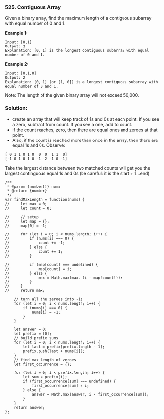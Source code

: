 ### 525. Contiguous Array

Given a binary array, find the maximum length of a contiguous subarray with equal number of 0 and 1.

**Example 1:**
```
Input: [0,1]
Output: 2
Explanation: [0, 1] is the longest contiguous subarray with equal number of 0 and 1.
```

**Example 2:**
```
Input: [0,1,0]
Output: 2
Explanation: [0, 1] (or [1, 0]) is a longest contiguous subarray with equal number of 0 and 1.
```
Note: The length of the given binary array will not exceed 50,000.


### Solution:
- create an array that will keep track of 1s and 0s at each point. If you see a zero, subtract from count. If you see a one, add to count.
- If the count reaches, zero, then there are equal ones and zeroes at that point.
- Also, if the count is reached more than once in the array, then there are equal 1s and 0s. Observe:
```
[ 0 1 1 0 1 0  0  0  1 1  0]
[-1 0 1 0 1 0 -1 -2 -1 0 -1]
```
Take the largest distance between two matched counts will get you the largest continguous equal 1s and 0s (be careful: it is the start + 1...end)

```
/**
 * @param {number[]} nums
 * @return {number}
 */
var findMaxLength = function(nums) {
//     let max = 0;
//     let count = 0;
    
//     // setup
//     let map = {};
//     map[0] = -1;
    
//     for (let i = 0; i < nums.length; i++) {
//         if (nums[i] === 0) {
//             count += -1;
//         } else {
//             count += 1;
//         }
        
//         if (map[count] === undefined) {
//             map[count] = i;
//         } else {
//             max = Math.max(max, (i - map[count]));
//         }
//     }
//     return max;

    // turn all the zeroes into -1s
    for (let i = 0; i < nums.length; i++) {
        if (nums[i] === 0) {
            nums[i] = -1;
        }
    }
    
    let answer = 0;
    let prefix = [0];
    // build prefix sums
    for (let i = 0; i < nums.length; i++) {
        let last = prefix[prefix.length - 1];
        prefix.push(last + nums[i]);
    }
    // find max length of zeroes
    let first_occurrence = {};
    
    for (let i = 0; i < prefix.length; i++) {
        let sum = prefix[i];
        if (first_occurrence[sum] === undefined) {
            first_occurrence[sum] = i;            
        } else {
            answer = Math.max(answer, i - first_occurrence[sum]);
        }
    }
    return answer;
};
```
